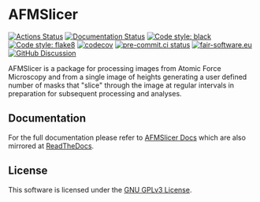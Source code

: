 # AFMSlicer

[![Actions Status][actions-badge]][actions-link]
[![Documentation Status][rtd-badge]][rtd-link]
[![Code style: black][code-style-black-badge]][code-style-black-link]
[![Code style: flake8][flake8-badge]][flake8-link]
[![codecov][codecov-badge]][codecov-link]
[![pre-commit.ci status][pre-commit-badge]][pre-commit-link]
[![fair-software.eu][fair-software-badge]][fair-software-link]
[![GitHub Discussion][github-discussions-badge]][github-discussions-link]

<!-- [![PyPI version][pypi-version]][pypi-link] -->
<!-- [![PyPI platforms][pypi-platforms]][pypi-link] -->

AFMSlicer is a package for processing images from Atomic Force Microscopy and
from a single image of heights generating a user defined number of masks that
"slice" through the image at regular intervals in preparation for subsequent
processing and analyses.

## Documentation

For the full documentation please refer to [AFMSlicer Docs][doc-gh-pages] which
are also mirrored at [ReadTheDocs][rtd-link].

## License

This software is licensed under the [GNU GPLv3 License](COPYING.md).

<!-- prettier-ignore-start -->
[actions-badge]:            https://github.com/ns-rse/AFMSlicer/workflows/CI/badge.svg
[actions-link]:             https://github.com/ns-rse/AFMSlicer/actions
[code-style-black-badge]:   https://img.shields.io/badge/code%20style-black-000000.svg
[code-style-black-link]:    https://github.com/psf/black
[codecov-badge]:            https://codecov.io/gh/ns-rse/AFMSlicer/branch/dev/graph/badge.svg
[codecov-link]:             https://codecov.io/gh/ns-rse/AFMSlicer
[doc-gh-pages]:             https://ns-rse.github.io/AFMSlicer
[fair-software-badge]:      https://img.shields.io/badge/fair--software.eu-%E2%97%8F%20%20%E2%97%8F%20%20%E2%97%8F%20%20%E2%97%8F%20%20%E2%97%8B-yellow
[fair-software-link]:       https://fair-software.eu
[flake8-badge]:             https://img.shields.io/badge/code%20style-flake8-456789.svg
[flake8-link]:              https://github.com/psf/flake8
<!-- [conda-badge]:              https://img.shields.io/conda/vn/conda-forge/AFMSlicer -->
<!-- [conda-link]:               https://github.com/conda-forge/AFMSlicer-feedstock -->
[github-discussions-badge]: https://img.shields.io/static/v1?label=Discussions&message=Ask&color=blue&logo=github
[github-discussions-link]:  https://github.com/ns-rse/AFMSlicer/discussions
[pre-commit-badge]:         https://results.pre-commit.ci/badge/github/ns-rse/AFMSlicer/main.svg
[pre-commit-link]:          https://results.pre-commit.ci/latest/github/ns-rse/AFMSlicer/main
<!-- [pypi-link]:                https://pypi.org/project/AFMSlicer/ -->
<!-- [pypi-platforms]:           https://img.shields.io/pypi/pyversions/AFMSlicer -->
<!-- [pypi-version]:             https://img.shields.io/pypi/v/AFMSlicer -->
[rtd-badge]:                https://readthedocs.org/projects/AFMSlicer/badge/?version=latest
[rtd-link]:                 https://AFMSlicer.readthedocs.io/en/latest/?badge=latest

<!-- prettier-ignore-end -->

